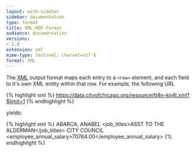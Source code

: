 ```yaml
---
layout: with-sidebar
sidebar: documentation
type: format
title: XML-RDF Format
audience: documentation
versions:
- 2.0
extension: xml
mime-type: text/xml; charset=utf-8
format: XML
---
```


The [XML](https://en.wikipedia.org/wiki/XML) output format maps each entry to a `<row>` element, and each field to it's own XML entity within that row. For example, the following URL

{% highlight xml %}
https://data.cityofchicago.org/resource/tt4n-kn4t.xml?$limit=1
{% endhighlight %}

yields:

{% highlight xml %}
<response>
  <rows>
    <row _id="row-iy9i-gz3f~gx4b" _uuid="00000000-0000-0000-F9F8-BACC14F5A1AA" _position="0" _address="https://data.cityofchicago.org/resource/tt4n-kn4t/row-iy9i-gz3f~gx4b">
      <name>ABARCA,  ANABEL</name>
      <job_titles>ASST TO THE ALDERMAN</job_titles>
      <department>CITY COUNCIL</department>
      <employee_annual_salary>70764.00</employee_annual_salary>
    </row>
  </rows>
</response>
{% endhighlight %}
